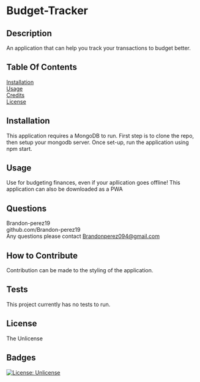 
  # Budget-Tracker

  ## Description <br>
  An application that can help you track your transactions to budget better.

  ## Table Of Contents <br>
  [Installation](#installation) <br>
  [Usage](#usage) <br>
  [Credits](#credits) <br>
  [License](#license)

  ## Installation <br>
  This application requires a MongoDB to run. First step is to clone the repo, then setup your mongodb server. Once set-up, run the application using npm start.

  ## Usage <br>
  Use for budgeting finances, even if your apllication goes offline! This application can also be downloaded as a PWA

  ## Questions <br>
  Brandon-perez19 <br>
  github.com/Brandon-perez19 <br>
  Any questions please contact Brandonperez094@gmail.com <br>

  ## How to Contribute <br>
  Contribution can be made to the styling of the application.

  ## Tests <br>
  This project currently has no tests to run.
  
  ## License <br>
  The Unlicense <br>
  
  ## Badges <br>
  [![License: Unlicense](https://img.shields.io/badge/license-Unlicense-blue.svg)](http://unlicense.org/) <br>
  